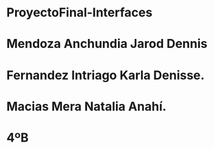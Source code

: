 # ProyectoFinal-Interfaces
# Mendoza Anchundia Jarod Dennis
# Fernandez Intriago Karla Denisse.
# Macias Mera Natalia Anahí.
# 4ºB
